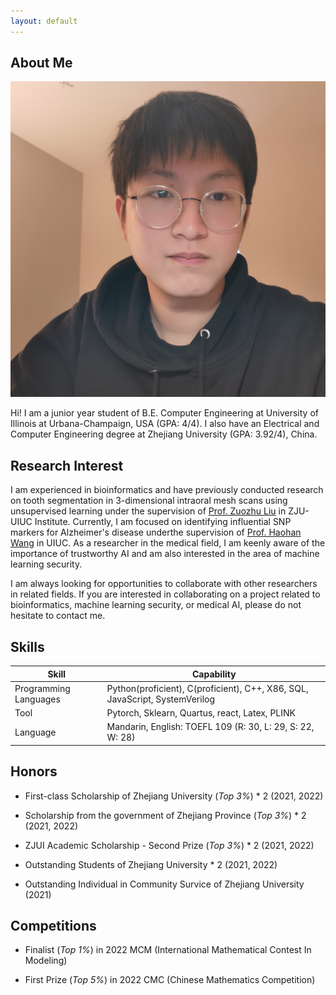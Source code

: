 ```yaml
---
layout: default
---
```


## About Me

<img class="profile-picture" src="me.jpg" >

Hi! I am a junior year student of B.E. Computer Engineering at University of Illinois at Urbana-Champaign, USA (GPA: 4/4). I also have an Electrical and Computer Engineering degree at Zhejiang University (GPA: 3.92/4), China.



## Research Interest

I am experienced in bioinformatics and have previously conducted research on tooth segmentation in 3-dimensional intraoral mesh scans using unsupervised learning under the supervision of [Prof. Zuozhu Liu](https://person.zju.edu.cn/en/lzz) in ZJU-UIUC Institute. Currently, I am focused on identifying influential SNP markers for Alzheimer's disease underthe supervision of [Prof. Haohan Wang](https://haohanwang.github.io/) in UIUC. As a researcher in the medical field, I am keenly aware of the importance of trustworthy AI and am also interested in the area of machine learning security.

I am always looking for opportunities to collaborate with other researchers in related fields. If you are interested in collaborating on a project related to bioinformatics, machine learning security, or medical AI, please do not hesitate to contact me.


## Skills

Skill | Capability
-----|-------
Programming Languages | Python(proficient), C(proficient), C++, X86, SQL, JavaScript, SystemVerilog
Tool | Pytorch, Sklearn, Quartus, react, Latex, PLINK
Language | Mandarin, English: TOEFL 109 (R: 30, L: 29, S: 22, W: 28)



## Honors

- First-class Scholarship of Zhejiang University (*Top 3%*) * 2 (2021, 2022)

- Scholarship from the government of Zhejiang Province (*Top 3%*) * 2 (2021, 2022)

- ZJUI Academic Scholarship - Second Prize (*Top 3%*) * 2 (2021, 2022)

- Outstanding Students of Zhejiang University * 2 (2021, 2022)

- Outstanding Individual in Community Survice of Zhejiang University (2021)


## Competitions

- Finalist (*Top 1%*) in 2022 MCM (International Mathematical Contest In Modeling)

- First Prize (*Top 5%*) in 2022 CMC (Chinese Mathematics Competition) 




